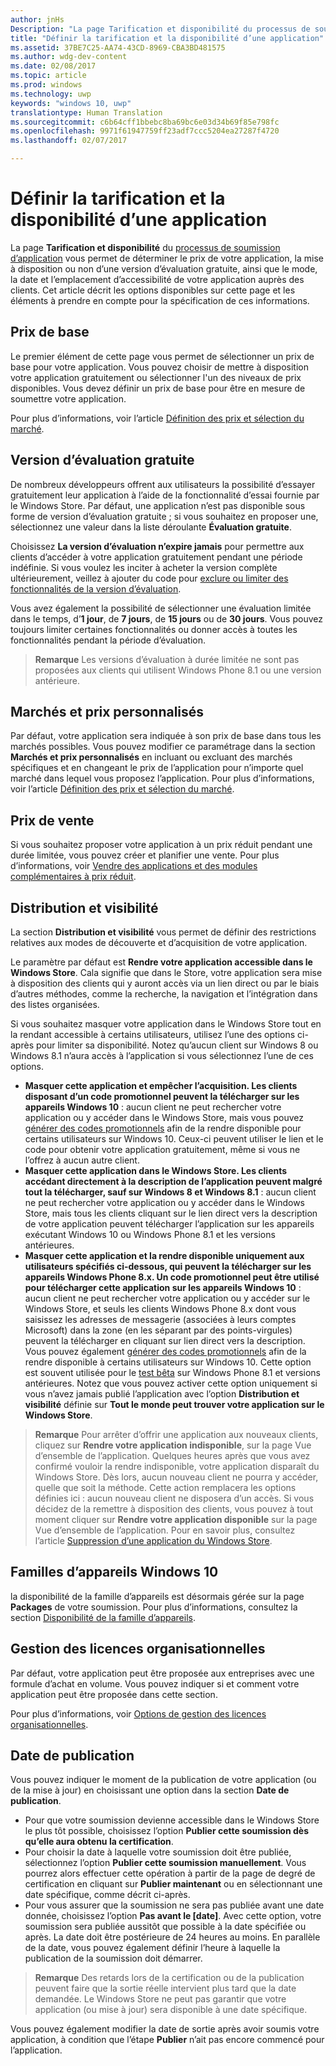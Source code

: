 ```yaml
---
author: jnHs
Description: "La page Tarification et disponibilité du processus de soumission d’application vous permet de déterminer le prix de votre application, la mise à disposition ou non d’une version d’évaluation gratuite, ainsi que le mode, la date et l’emplacement d’accessibilité de votre application auprès des clients."
title: "Définir la tarification et la disponibilité d’une application"
ms.assetid: 37BE7C25-AA74-43CD-8969-CBA3BD481575
ms.author: wdg-dev-content
ms.date: 02/08/2017
ms.topic: article
ms.prod: windows
ms.technology: uwp
keywords: "windows 10, uwp"
translationtype: Human Translation
ms.sourcegitcommit: c6b64cff1bbebc8ba69bc6e03d34b69f85e798fc
ms.openlocfilehash: 9971f61947759ff23adf7ccc5204ea27287f4720
ms.lasthandoff: 02/07/2017

---
```


# <a name="set-app-pricing-and-availability"></a>Définir la tarification et la disponibilité d’une application


La page **Tarification et disponibilité** du [processus de soumission d’application](app-submissions.md) vous permet de déterminer le prix de votre application, la mise à disposition ou non d’une version d’évaluation gratuite, ainsi que le mode, la date et l’emplacement d’accessibilité de votre application auprès des clients. Cet article décrit les options disponibles sur cette page et les éléments à prendre en compte pour la spécification de ces informations.

## <a name="base-price"></a>Prix de base


Le premier élément de cette page vous permet de sélectionner un prix de base pour votre application. Vous pouvez choisir de mettre à disposition votre application gratuitement ou sélectionner l'un des niveaux de prix disponibles. Vous devez définir un prix de base pour être en mesure de soumettre votre application.

Pour plus d’informations, voir l’article [Définition des prix et sélection du marché](define-pricing-and-market-selection.md).

## <a name="free-trial"></a>Version d’évaluation gratuite


De nombreux développeurs offrent aux utilisateurs la possibilité d’essayer gratuitement leur application à l’aide de la fonctionnalité d’essai fournie par le Windows Store. Par défaut, une application n’est pas disponible sous forme de version d’évaluation gratuite ; si vous souhaitez en proposer une, sélectionnez une valeur dans la liste déroulante **Évaluation gratuite**.

Choisissez **La version d’évaluation n’expire jamais** pour permettre aux clients d’accéder à votre application gratuitement pendant une période indéfinie. Si vous voulez les inciter à acheter la version complète ultérieurement, veillez à ajouter du code pour [exclure ou limiter des fonctionnalités de la version d’évaluation](../monetize/in-app-purchases-and-trials.md).

Vous avez également la possibilité de sélectionner une évaluation limitée dans le temps, d’**1 jour**, de **7 jours**, de **15 jours** ou de **30 jours**. Vous pouvez toujours limiter certaines fonctionnalités ou donner accès à toutes les fonctionnalités pendant la période d’évaluation.

> **Remarque** Les versions d’évaluation à durée limitée ne sont pas proposées aux clients qui utilisent Windows Phone 8.1 ou une version antérieure.

## <a name="markets-and-custom-prices"></a>Marchés et prix personnalisés


Par défaut, votre application sera indiquée à son prix de base dans tous les marchés possibles. Vous pouvez modifier ce paramétrage dans la section **Marchés et prix personnalisés** en incluant ou excluant des marchés spécifiques et en changeant le prix de l’application pour n’importe quel marché dans lequel vous proposez l’application. Pour plus d’informations, voir l’article [Définition des prix et sélection du marché](define-pricing-and-market-selection.md).

## <a name="sale-pricing"></a>Prix de vente


Si vous souhaitez proposer votre application à un prix réduit pendant une durée limitée, vous pouvez créer et planifier une vente. Pour plus d’informations, voir [Vendre des applications et des modules complémentaires à prix réduit](put-apps-and-add-ons-on-sale.md).

## <a name="distribution-and-visibility"></a>Distribution et visibilité


La section **Distribution et visibilité** vous permet de définir des restrictions relatives aux modes de découverte et d’acquisition de votre application.

Le paramètre par défaut est **Rendre votre application accessible dans le Windows Store**. Cala signifie que dans le Store, votre application sera mise à disposition des clients qui y auront accès via un lien direct ou par le biais d’autres méthodes, comme la recherche, la navigation et l’intégration dans des listes organisées.

Si vous souhaitez masquer votre application dans le Windows Store tout en la rendant accessible à certains utilisateurs, utilisez l’une des options ci-après pour limiter sa disponibilité. Notez qu’aucun client sur Windows 8 ou Windows 8.1 n’aura accès à l’application si vous sélectionnez l’une de ces options.

-   **Masquer cette application et empêcher l’acquisition. Les clients disposant d’un code promotionnel peuvent la télécharger sur les appareils Windows 10** : aucun client ne peut rechercher votre application ou y accéder dans le Windows Store, mais vous pouvez [générer des codes promotionnels](generate-promotional-codes.md) afin de la rendre disponible pour certains utilisateurs sur Windows 10. Ceux-ci peuvent utiliser le lien et le code pour obtenir votre application gratuitement, même si vous ne l’offrez à aucun autre client.
-   **Masquer cette application dans le Windows Store. Les clients accédant directement à la description de l’application peuvent malgré tout la télécharger, sauf sur Windows 8 et Windows 8.1** : aucun client ne peut rechercher votre application ou y accéder dans le Windows Store, mais tous les clients cliquant sur le lien direct vers la description de votre application peuvent télécharger l’application sur les appareils exécutant Windows 10 ou Windows Phone 8.1 et les versions antérieures.
-   **Masquer cette application et la rendre disponible uniquement aux utilisateurs spécifiés ci-dessous, qui peuvent la télécharger sur les appareils Windows Phone 8.x. Un code promotionnel peut être utilisé pour télécharger cette application sur les appareils Windows 10** : aucun client ne peut rechercher votre application ou y accéder sur le Windows Store, et seuls les clients Windows Phone 8.x dont vous saisissez les adresses de messagerie (associées à leurs comptes Microsoft) dans la zone (en les séparant par des points-virgules) peuvent la télécharger en cliquant sur lien direct vers la description. Vous pouvez également [générer des codes promotionnels](generate-promotional-codes.md) afin de la rendre disponible à certains utilisateurs sur Windows 10. Cette option est souvent utilisée pour le [test bêta](beta-testing-and-targeted-distribution.md) sur Windows Phone 8.1 et versions antérieures. Notez que vous pouvez activer cette option uniquement si vous n’avez jamais publié l’application avec l’option **Distribution et visibilité** définie sur **Tout le monde peut trouver votre application sur le Windows Store**.

> **Remarque** Pour arrêter d’offrir une application aux nouveaux clients, cliquez sur **Rendre votre application indisponible**, sur la page Vue d’ensemble de l’application. Quelques heures après que vous avez confirmé vouloir la rendre indisponible, votre application disparaît du Windows Store. Dès lors, aucun nouveau client ne pourra y accéder, quelle que soit la méthode. Cette action remplacera les options définies ici : aucun nouveau client ne disposera d’un accès. Si vous décidez de la remettre à disposition des clients, vous pouvez à tout moment cliquer sur **Rendre votre application disponible** sur la page Vue d’ensemble de l’application. Pour en savoir plus, consultez l’article [Suppression d’une application du Windows Store](guidance-for-app-package-management.md#removing-an-app-from-the-store).

## <a name="windows-10-device-families"></a>Familles d’appareils Windows 10

la disponibilité de la famille d’appareils est désormais gérée sur la page **Packages** de votre soumission. Pour plus d’informations, consultez la section [Disponibilité de la famille d’appareils](upload-app-packages.md#device-family-availability).

## <a name="organizational-licensing"></a>Gestion des licences organisationnelles


Par défaut, votre application peut être proposée aux entreprises avec une formule d’achat en volume. Vous pouvez indiquer si et comment votre application peut être proposée dans cette section.

Pour plus d’informations, voir [Options de gestion des licences organisationnelles](organizational-licensing.md).

## <a name="publish-date"></a>Date de publication


Vous pouvez indiquer le moment de la publication de votre application (ou de la mise à jour) en choisissant une option dans la section **Date de publication**.

-   Pour que votre soumission devienne accessible dans le Windows Store le plus tôt possible, choisissez l’option **Publier cette soumission dès qu’elle aura obtenu la certification**.
-   Pour choisir la date à laquelle votre soumission doit être publiée, sélectionnez l’option **Publier cette soumission manuellement**. Vous pourrez alors effectuer cette opération à partir de la page de degré de certification en cliquant sur **Publier maintenant** ou en sélectionnant une date spécifique, comme décrit ci-après.
-   Pour vous assurer que la soumission ne sera pas publiée avant une date donnée, choisissez l’option **Pas avant le \[date\]**. Avec cette option, votre soumission sera publiée aussitôt que possible à la date spécifiée ou après. La date doit être postérieure de 24 heures au moins. En parallèle de la date, vous pouvez également définir l’heure à laquelle la publication de la soumission doit démarrer.

   > **Remarque** Des retards lors de la certification ou de la publication peuvent faire que la sortie réelle intervient plus tard que la date demandée. Le Windows Store ne peut pas garantir que votre application (ou mise à jour) sera disponible à une date spécifique.

Vous pouvez également modifier la date de sortie après avoir soumis votre application, à condition que l’étape **Publier** n’ait pas encore commencé pour l’application.
 

 

